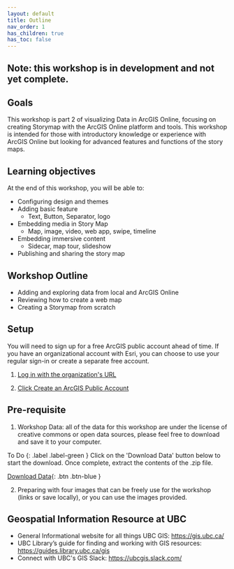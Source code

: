 ```yaml
---
layout: default
title: Outline
nav_order: 1
has_children: true
has_toc: false
---
```


## Note: this workshop is in development and not yet complete.
## Goals

This workshop is part 2 of visualizing Data in ArcGIS Online, focusing on creating Storymap with the ArcGIS Online platform and tools. This workshop is intended for those with introductory knowledge or experience with ArcGIS Online but looking for advanced features and functions of the story maps. 

## Learning objectives

At the end of this workshop, you will be able to:
- Configuring design and themes
- Adding basic feature 
    - Text, Button, Separator, logo
- Embedding media in Story Map
    - Map, image, video, web app, swipe, timeline
- Embedding immersive content
    - Sidecar, map tour, slideshow
- Publishing and sharing the story map

## Workshop Outline

- Adding and exploring data from local and ArcGIS Online
- Reviewing how to create a web map
- Creating a Storymap from scratch

## Setup

You will need to sign up for a free ArcGIS public account ahead of time. If you have an organizational account with Esri, you can choose to use your regular sign-in or create a separate free account.

1. [Log in with the organization's URL](/setup_url)

2. [Click Create an ArcGIS Public Account](/setup_public)

## Pre-requisite

1. Workshop Data: all of the data for this workshop are under the license of creative commons or open data sources, please feel free to download and save it to your computer.

To Do
{: .label .label-green }
Click on the 'Download Data' button below to start the download. Once complete, extract the contents of the .zip file.

[Download Data](/content/flood_risk.zip){: .btn .btn-blue }

2. Preparing with four images that can be freely use for the workshop (links or save locally), or you can use the images provided.



## Geospatial Information Resource at UBC
- General Informational website for all things UBC GIS: <https://gis.ubc.ca/>
- UBC Library’s guide for finding and working with GIS resources: <https://guides.library.ubc.ca/gis>
- Connect with UBC's GIS Slack: <https://ubcgis.slack.com/>
